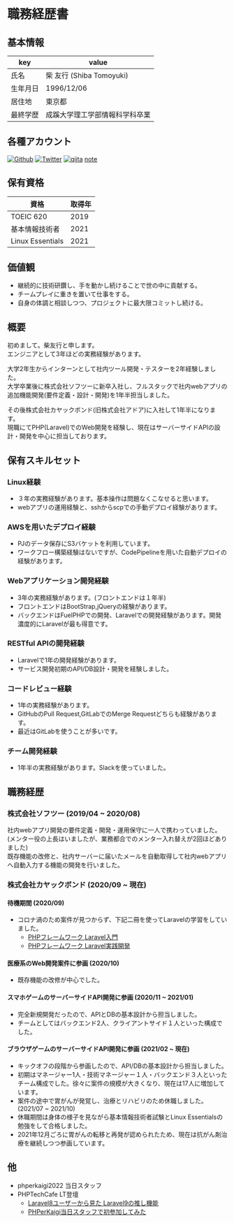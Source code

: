 # 職務経歴書

## 基本情報

| key | value |
| --- | --- |
| 氏名 | 柴 友行 (Shiba Tomoyuki) |
| 生年月日 | 1996/12/06 |
| 居住地 | 東京都 |
| 最終学歴 | 成蹊大学理工学部情報科学科卒業 |

## 各種アカウント
<p>
<a href="https://github.com/shibadog0410" target="_blank"><img alt="Github" src="https://img.shields.io/badge/shibadog0410-%2312100E.svg?&style=flat-square&logo=Github&logoColor=white" /></a>
<a href="https://twitter.com/Shiba__GG" target="_blank"><img alt="Twitter" src="https://img.shields.io/badge/@Shiba__GG-%231DA1F2.svg?&style=flat-square&logo=twitter&logoColor=white" /></a>
<a href="https://qiita.com/shiba0410" target="_blank"><img alt="qiita" src="https://img.shields.io/badge/shiba0410-55C500.svg?&style=flat-square&logo=qiita&logoColor=white" /></a>
<a href="https://note.com/shiba1206" target="_blank">note</a>
</p>


## 保有資格

| 資格 | 取得年 |
| --- | --- |
| TOEIC 620 | 2019 |
| 基本情報技術者 | 2021 |
| Linux Essentials | 2021 |


## 価値観

- 継続的に技術研鑽し、手を動かし続けることで世の中に貢献する。
- チームプレイに重きを置いて仕事をする。
- 自身の体調と相談しつつ、プロジェクトに最大限コミットし続ける。


## 概要

初めまして。柴友行と申します。  
エンジニアとして3年ほどの実務経験があります。
   
大学2年生からインターンとして社内ツール開発・テスターを2年経験しました。  
大学卒業後に株式会社ソフツーに新卒入社し、フルスタックで社内webアプリの追加機能開発(要件定義・設計・開発)を1年半担当しました。  
  
その後株式会社カヤックボンド(旧株式会社アドア)に入社して1年半になります。  
現職にてPHP(Laravel)でのWeb開発を経験し、現在はサーバーサイドAPIの設計・開発を中心に担当しております。  

## 保有スキルセット

### Linux経験
- ３年の実務経験があります。基本操作は問題なくこなせると思います。
- webアプリの運用経験と、sshからscpでの手動デプロイ経験があります。

### AWSを用いたデプロイ経験
- PJのデータ保存にS3バケットを利用しています。
- ワークフロー構築経験はないですが、CodePipelineを用いた自動デプロイの経験があります。

### Webアプリケーション開発経験
- 3年の実務経験があります。(フロントエンドは１年半)
- フロントエンドはBootStrap,jQueryの経験があります。
- バックエンドはFuelPHPでの開発、Laravelでの開発経験があります。開発濃度的にLaravelが最も得意です。

### RESTful APIの開発経験
- Laravelで1年の開発経験があります。
- サービス開発初期のAPI/DB設計・開発を経験しました。

### コードレビュー経験
- 1年の実務経験があります。
- GitHubのPull Request,GitLabでのMerge Requestどちらも経験があります。
- 最近はGitLabを使うことが多いです。

### チーム開発経験
- 1年半の実務経験があります。Slackを使っていました。


## 職務経歴

### 株式会社ソフツー (2019/04 ~ 2020/08)

社内webアプリ開発の要件定義・開発・運用保守に一人で携わっていました。  
(メンター役の上長はいましたが、業務都合でのメンター入れ替えが2回ほどありました)  
既存機能の改修と、社内サーバーに届いたメールを自動取得して社内webアプリへ自動入力する機能の開発を行いました。

### 株式会社カヤックボンド (2020/09 ~ 現在)
#### 待機期間 (2020/09)

- コロナ渦のため案件が見つからず、下記二冊を使ってLaravelの学習をしていました。
   - [PHPフレームワーク Laravel入門](https://www.amazon.co.jp/dp/4798052582/ref=cm_sw_r_tw_dp_HX3N599Z74X04S6EHXKQ) 
   - [PHPフレームワーク Laravel実践開発](https://www.amazon.co.jp/dp/4798059072/ref=cm_sw_r_tw_dp_RG0QPAV1V39TSA6SF53Z)

#### 医療系のWeb開発案件に参画 (2020/10)

- 既存機能の改修が中心でした。

#### スマホゲームのサーバーサイドAPI開発に参画 (2020/11 ~ 2021/01)

- 完全新規開発だったので、APIとDBの基本設計から担当しました。
- チームとしてはバックエンド2人、クライアントサイド１人といった構成でした。

#### ブラウザゲームのサーバーサイドAPI開発に参画 (2021/02 ~ 現在)

- キックオフの段階から参画したので、API/DBの基本設計から担当しました。
- 初期はマネージャー1人・技術マネージャー１人・バックエンド３人といったチーム構成でした。徐々に案件の規模が大きくなり、現在は17人に増加しています。
- 案件の途中で胃がんが発覚し、治療とリハビリのため休職しました。(2021/07 ~ 2021/10)
- 休職期間は身体の様子を見ながら基本情報技術者試験とLinux Essentialsの勉強をして合格しました。
- 2021年12月ごろに胃がんの転移と再発が認められたため、現在は抗がん剤治療を継続しつつ参画しています。

## 他
- phperkaigi2022 当日スタッフ
- PHPTechCafe LT登壇 
   - [Laravel8ユーザーから見た Laravel9の推し機能](https://www.docswell.com/s/Shiba/ZMY7GZ-2022-03-30-190057)
   - [PHPerKaigi当日スタッフで初参加してみた](https://www.docswell.com/s/Shiba/5613PZ-2022-04-19-193205)

